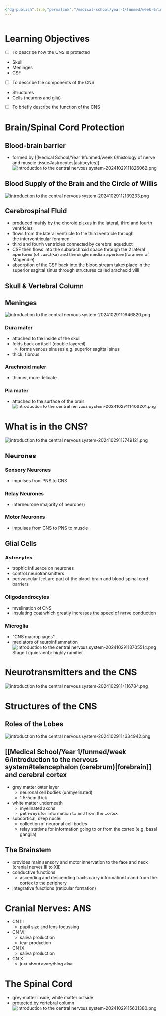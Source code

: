 ```yaml
---
{"dg-publish":true,"permalink":"/medical-school/year-1/funmed/week-6/introduction-to-the-central-nervous-system/","tags":["funmed"]}
---
```


```table-of-contents
```
# Learning Objectives
- [ ] To describe how the CNS is protected
- Skull
- Meninges
- CSF
- [ ] To describe the components of the CNS
- Structures
- Cells (neurons and glia)
- [ ] To briefly describe the function of the CNS

# Brain/Spinal Cord Protection
## Blood-brain barrier
- formed by [[Medical School/Year 1/funmed/week 6/histology of nerve and muscle tissue#astrocytes\|astrocytes]]
![introduction to the central nervous system-20241029111826062.png](/img/user/Medical%20School/Year%201/funmed/week%206/attachments/introduction%20to%20the%20central%20nervous%20system-20241029111826062.png)

## Blood Supply of the Brain and the Circle of Willis
![introduction to the central nervous system-20241029112139233.png](/img/user/Medical%20School/Year%201/funmed/week%206/attachments/introduction%20to%20the%20central%20nervous%20system-20241029112139233.png)

## Cerebrospinal Fluid
- produced mainly by the choroid plexus in the lateral, third and fourth ventricles
- flows from the lateral ventricle to the third ventricle through the interventricular foramen
- third and fourth ventricles connected by cerebral aqueduct
- CSF then flows into the subarachnoid space through the 2 lateral apertures (of Luschka) and the single median aperture (foramen of Magendie)
- absorption of the CSF back into the blood stream takes place in the superior sagittal sinus through structures called arachnoid villi
## Skull & Vertebral Column
## Meninges
![introduction to the central nervous system-20241029110946820.png](/img/user/Medical%20School/Year%201/funmed/week%206/attachments/introduction%20to%20the%20central%20nervous%20system-20241029110946820.png)
### Dura mater
- attached to the inside of the skull
- folds back on itself (double layered)
	- forms venous sinuses e.g. superior sagittal sinus
- thick, fibrous
### Arachnoid mater
- thinner, more delicate
### Pia mater
- attached to the surface of the brain
![introduction to the central nervous system-20241029111409261.png](/img/user/Medical%20School/Year%201/funmed/week%206/attachments/introduction%20to%20the%20central%20nervous%20system-20241029111409261.png)

# What is in the CNS?
![introduction to the central nervous system-20241029112749121.png](/img/user/Medical%20School/Year%201/funmed/week%206/attachments/introduction%20to%20the%20central%20nervous%20system-20241029112749121.png)

## Neurones
### Sensory Neurones
- impulses from PNS to CNS
### Relay Neurones
- interneurone (majority of neurones)
### Motor Neurones
- impulses from CNS to PNS to muscle

## Glial Cells
### Astrocytes
- trophic influence on neurones
- control neurotransmitters
- perivascular feet are part of the blood-brain and blood-spinal cord barriers

### Oligodendrocytes
- myelination of CNS
- insulating coat which greatly increases the speed of nerve conduction

### Microglia
- "CNS macrophages"
- mediators of neuroinflammation
![introduction to the central nervous system-20241029113705514.png](/img/user/Medical%20School/Year%201/funmed/week%206/attachments/introduction%20to%20the%20central%20nervous%20system-20241029113705514.png)
Stage I (quiescent): highly ramified

# Neurotransmitters and the CNS
![introduction to the central nervous system-20241029114116784.png](/img/user/Medical%20School/Year%201/funmed/week%206/attachments/introduction%20to%20the%20central%20nervous%20system-20241029114116784.png)

# Structures of the CNS
## Roles of the Lobes
![introduction to the central nervous system-20241029114334942.png](/img/user/Medical%20School/Year%201/funmed/week%206/attachments/introduction%20to%20the%20central%20nervous%20system-20241029114334942.png)

## [[Medical School/Year 1/funmed/week 6/introduction to the nervous system#telencephalon (cerebrum)\|forebrain]] and cerebral cortex
- grey matter outer layer
	- neuronal cell bodies (unmyelinated)
	- 1.5-5cm thick
- white matter underneath
	- myelinated axons
	- pathways for information to and from the cortex
- subcortical, deep nuclei
	- collection of neuronal cell bodies
	- relay stations for information going to or from the cortex (e.g. basal ganglia)

## The Brainstem
- provides main sensory and motor innervation to the face and neck (cranial nerves III to XII)
- conductive functions
	- ascending and descending tracts carry information to and from the cortex to the periphery
- integrative functions (reticular formation)

# Cranial Nerves: ANS
- CN III
	- pupil size and lens focussing
- CN VII
	- saliva production
	- tear production
- CN IX
	- saliva production
- CN X
	- just about everything else

# The Spinal Cord
- grey matter inside, white matter outside
- protected by vertebral column
![introduction to the central nervous system-20241029115631380.png](/img/user/Medical%20School/Year%201/funmed/week%206/attachments/introduction%20to%20the%20central%20nervous%20system-20241029115631380.png)
